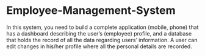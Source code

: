 # Employee-Management-System
In this system, you need to build a complete application (mobile, phone) that has a dashboard describing the user’s (employee) profile, and a database that holds the record of all the data regarding users’ information. A user can edit changes in his/her profile where all the personal details are recorded. 
